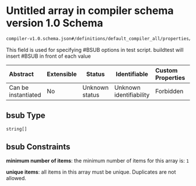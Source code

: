 # Untitled array in compiler schema version 1.0 Schema

```txt
compiler-v1.0.schema.json#/definitions/default_compiler_all/properties/bsub
```

This field is used for specifying #BSUB options in test script. buildtest will insert #BSUB in front of each value


| Abstract            | Extensible | Status         | Identifiable            | Custom Properties | Additional Properties | Access Restrictions | Defined In                                                                             |
| :------------------ | ---------- | -------------- | ----------------------- | :---------------- | --------------------- | ------------------- | -------------------------------------------------------------------------------------- |
| Can be instantiated | No         | Unknown status | Unknown identifiability | Forbidden         | Allowed               | none                | [compiler-v1.0.schema.json\*](../out/compiler-v1.0.schema.json "open original schema") |

## bsub Type

`string[]`

## bsub Constraints

**minimum number of items**: the minimum number of items for this array is: `1`

**unique items**: all items in this array must be unique. Duplicates are not allowed.
